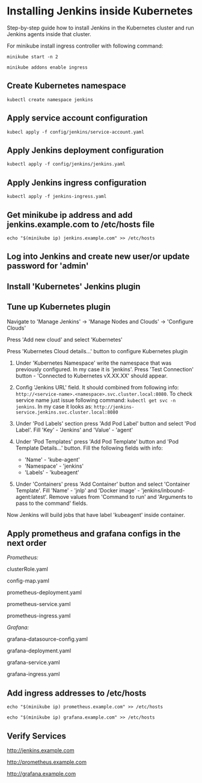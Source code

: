 # Installing Jenkins inside Kubernetes

Step-by-step guide how to install Jenkins in the Kubernetes cluster and run Jenkins agents inside that cluster.

For minikube install ingress controller with following command:

`minikube start -n 2`

`minikube addons enable ingress`

## Create Kubernetes namespace

`kubectl create namespace jenkins`

## Apply service account configuration

`kubecl apply -f config/jenkins/service-account.yaml`

## Apply Jenkins deployment configuration

`kubectl apply -f config/jenkins/jenkins.yaml`

## Apply Jenkins ingress configuration

`kubectl apply -f jenkins-ingress.yaml`

## Get minikube ip address and add jenkins.example.com to /etc/hosts file

`echo "$(minikube ip) jenkins.example.com" >> /etc/hosts`

## Log into Jenkins and create new user/or update password for 'admin'

## Install 'Kubernetes' Jenkins plugin

## Tune up Kubernetes plugin

Navigate to 'Manage Jenkins' -> 'Manage Nodes and Clouds' -> 'Configure Clouds'

Press 'Add new cloud' and select 'Kubernetes'

Press 'Kubernetes Cloud details...' button to configure Kubernetes plugin

1. Under 'Kubernetes Namespace' write the namespace that was previously configured. In my case it is 'jenkins'.
Press 'Test Connection' button - 'Connected to Kubernetes vX.XX.XX' should appear.

2. Config 'Jenkins URL' field.
It should combined from following info: `http://<service-name>.<namespace>.svc.cluster.local:8080`. To check service name just issue following command: `kubectl get svc -n jenkins`. In my case it looks as: `http://jenkins-service.jenkins.svc.cluster.local:8080`

3. Under 'Pod Labels' section press 'Add Pod Label' button and select 'Pod Label'. Fill 'Key' - 'Jenkins' and 'Value' - 'agent'

4. Under 'Pod Templates' press 'Add Pod Template' button and 'Pod Template Details...' button. Fill the following fields with info:
    - 'Name' - 'kube-agent'
    - 'Namespace' - 'jenkins'
    - 'Labels' - 'kubeagent'

5. Under 'Containers' press 'Add Container' button and select 'Container Template'. Fill 'Name' - 'jnlp' and 'Docker image' - 'jenkins/inbound-agent:latest'. Remove values from 'Command to run' and 'Arguments to pass to the command' fields.

Now Jenkins will build jobs that have label 'kubeagent' inside container.

## Apply prometheus and grafana configs in the next order

*Prometheus:*

clusterRole.yaml

config-map.yaml

prometheus-deployment.yaml

prometheus-service.yaml

prometheus-ingress.yaml

*Grafana:*

grafana-datasource-config.yaml

grafana-deployment.yaml

grafana-service.yaml

grafana-ingress.yaml

## Add ingress addresses to /etc/hosts

`echo "$(minikube ip) prometheus.example.com" >> /etc/hosts`

`echo "$(minikube ip) grafana.example.com" >> /etc/hosts`

## Verify Services

<http://jenkins.example.com>

<http://prometheus.example.com>

<http://grafana.example.com>
